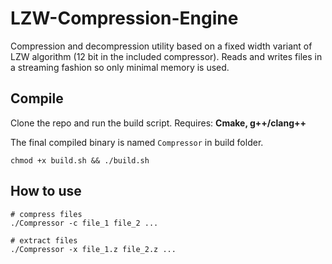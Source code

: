# LZW-Compression-Engine

Compression and decompression utility based on a fixed width variant of LZW algorithm (12 bit in the included compressor). Reads and writes files in a streaming fashion so only minimal memory is used.

## Compile

Clone the repo and run the build script. Requires: **Cmake, g++/clang++**

The final compiled binary is named `Compressor` in build folder.

```
chmod +x build.sh && ./build.sh
```

## How to use

```
# compress files
./Compressor -c file_1 file_2 ...

# extract files
./Compressor -x file_1.z file_2.z ...
```
